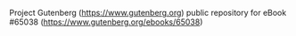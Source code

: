 Project Gutenberg (https://www.gutenberg.org) public repository for
eBook #65038 (https://www.gutenberg.org/ebooks/65038)

